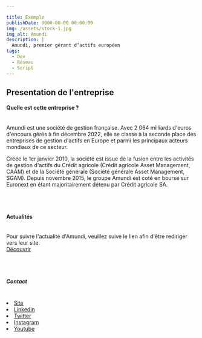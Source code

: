 ```yaml
---

title: Exemple
publishDate: 0000-00-00 00:00:00
img: /assets/stock-1.jpg
img_alt: Amundi
description: |
  Amundi, premier gérant d’actifs européen
tags:
  - Dev
  - Réseau
  - Script
---
```


<section>
				<h2 class="section-title">Presentation de l'entreprise</h2>
				<div class="content">
					<p> <h4>Quelle est cette entreprise ?</h4> <br>
						Amundi est une société de gestion française. Avec 2 064 milliards d'euros d'encours gérés à fin décembre 2022, elle se classe à la seconde place des entreprises de gestion d'actifs en Europe et parmi les principaux acteurs mondiaux de ce secteur.</p>
            <p>
            Créée le 1er janvier 2010, la société est issue de la fusion entre les activités de gestion d'actifs du Crédit agricole (Crédit agricole Asset Management, CAAM) et de la Société générale (Société générale Asset Management, SGAM). Depuis novembre 2015, le groupe Amundi est coté en bourse sur Euronext en étant majoritairement détenu par Crédit agricole SA. 
					</p>
					<br>
						<br>
					<p><h4>Actualités</h4> <br>
						Pour suivre l'actualité d'Amundi, veuillez suive le lien afin d'être rediriger vers leur site. <br> 
            <a href="https://www.amundi.fr/fr_part/Actualites">Découvrir</a>
					</p>
					<br> <br>
					<p> <h5>Contact</h5> <br>
						<li><a href="https://legroupe.amundi.com/">Site</a></li>
						<li><a href="https://www.linkedin.com/company/amundi-/mycompany">Linkedin</a></li>
						<li><a href="https://twitter.com/Amundi_FR">Twitter</a></li>
						<li><a href="https://www.instagram.com/MyAmundi/">Instagram</a></li>
						<li><a href="https://www.youtube.com/user/AmundiGroup">Youtube</a></li>	
					</p>

					
				
